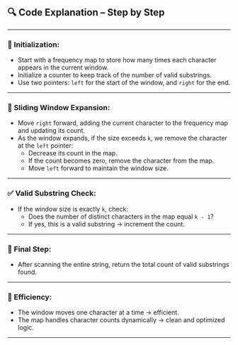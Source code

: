 ## 🔍 Code Explanation – Step by Step

---

### 🧭 Initialization:
- Start with a frequency map to store how many times each character appears in the current window.
- Initialize a counter to keep track of the number of valid substrings.
- Use two pointers: `left` for the start of the window, and `right` for the end.

---

### 🚪 Sliding Window Expansion:
- Move `right` forward, adding the current character to the frequency map and updating its count.
- As the window expands, if the size exceeds `k`, we remove the character at the `left` pointer:
  - Decrease its count in the map.
  - If the count becomes zero, remove the character from the map.
  - Move `left` forward to maintain the window size.

---

### ✅ Valid Substring Check:
- If the window size is exactly `k`, check:
  - Does the number of distinct characters in the map equal `k - 1`?
  - If yes, this is a valid substring → increment the count.

---

### 🧮 Final Step:
- After scanning the entire string, return the total count of valid substrings found.

---

### 🧠 Efficiency:
- The window moves one character at a time → efficient.
- The map handles character counts dynamically → clean and optimized logic.

---
